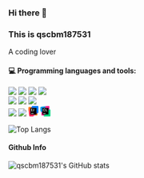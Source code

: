 ### Hi there 👋 
### This is qscbm187531
A coding lover

#### :computer: Programming languages and tools: 
<p>
<code><img width="10%" src="https://www.vectorlogo.zone/logos/java/java-ar21.svg"></code>
<code><img width="10%" src="https://www.vectorlogo.zone/logos/javascript/javascript-ar21.svg"></code>
<code><img width="4%" src="https://github.com/isocpp/logos/blob/master/cpp_logo.svg"></code>
<code><img width="4%" src="https://www.vectorlogo.zone/logos/typescriptlang/typescriptlang-icon.svg"></code>
<br/>
<code><img width="10%" src="https://www.vectorlogo.zone/logos/postgresql/postgresql-ar21.svg"></code>
<code><img width="10%" src="https://www.vectorlogo.zone/logos/mysql/mysql-ar21.svg"></code>
<code><img width="10%" src="https://www.vectorlogo.zone/logos/mongodb/mongodb-ar21.svg"></code>
<br/>
<code><img width="10%" src="https://www.vectorlogo.zone/logos/git-scm/git-scm-ar21.svg"></code>
<code><img width="10%" src="https://www.vectorlogo.zone/logos/visualstudio_code/visualstudio_code-ar21.svg"></code>
<code><img width="4%" src="https://github.com/JetBrains/logos/blob/master/web/intellij-idea/intellij-idea.svg"></code>
<code><img width="4%" src="https://github.com/JetBrains/logos/blob/master/web/clion/clion.svg"></code>
</p>

![Top Langs](https://github-readme-stats.vercel.app/api/top-langs/?username=mcchampions&theme=ambient_gradient&layout=compact)

#### Github Info
![qscbm187531's GitHub stats](https://github-readme-stats.vercel.app/api?username=mcchampions&theme=ambient_gradient&include_all_commits=true&show_icons=true)

